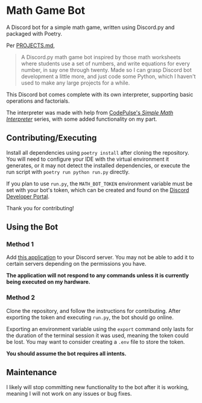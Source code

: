 # Math Game Bot

A Discord bot for a simple math game, written using Discord.py and packaged with Poetry.

Per [PROJECTS.md](https://github.com/dacoder101/dacoder101/blob/main/PROJECTS.md),

> A Discord.py math game bot inspired by those math worksheets where students use a set of numbers, and write equations for every number, in say one through twenty. Made so I can grasp Discord bot development a little more, and just code some Python, which I haven't used to make any large projects for a while.

This Discord bot comes complete with its own interpreter, supporting basic operations and factorials.

The interpreter was made with help from [CodePulse's *Simple Math Interpreter*](https://www.youtube.com/playlist?list=PLZQftyCk7_Sdu5BFaXB_jLeJ9C78si5_3) series, with some added functionality on my part.

## Contributing/Executing

Install all dependencies using `poetry install` after cloning the repository. You will need to configure your IDE with the virtual environment it generates, or it may not detect the installed dependencies, or execute the run script with `poetry run python run.py` directly.

If you plan to use `run.py`, the `MATH_BOT_TOKEN` environment variable must be set with your bot's token, which can be created and found on the [Discord Developer Portal](https://discord.com/developers/).

Thank you for contributing!

## Using the Bot

### Method 1

Add [this application](https://discord.com/api/oauth2/authorize?client_id=1204659279936880690&permissions=8&scope=bot) to your Discord server. You may not be able to add it to certain servers depending on the permissions you have.

**The application will not respond to any commands unless it is currently being executed on my hardware.**

### Method 2

Clone the repository, and follow the instructions for contributing. After exporting the token and executing `run.py`, the bot should go online.

Exporting an environment variable using the `export` command only lasts for the duration of the terminal session it was used, meaning the token could be lost. You may want to consider creating a `.env` file to store the token.

**You should assume the bot requires all intents.**

## Maintenance

I likely will stop committing new functionality to the bot after it is working, meaning I will not work on any issues or bug fixes.
